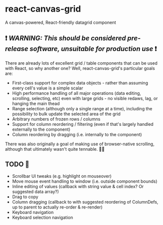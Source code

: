 # react-canvas-grid
A canvas-powered, React-friendly datagrid component

## :heavy_exclamation_mark: _**WARNING: This should be considered pre-release software, unsuitable for production use**_ :heavy_exclamation_mark:

There are already lots of excellent grid / table components that can be used with React, so why another one? Well, react-canvas-grid's
particular goals are:
* First-class support for complex data objects - rather than assuming every cell's value is a simple scalar
* High performance handling of all major operations (data editing, scrolling, selecting, etc) even with large grids - no visible redaws, lag, or hanging the main thead
* Range selection (although only a single range at a time), including the possibility to bulk update the selected area of the grid
* Arbitrary numbers of frozen rows / columns
* Support for column reordering / filtering (even if that's largely handled externally to the component)
* Column reordering by dragging (i.e. internally to the component)

There was also originally a goal of making use of browser-native scrolling, although that ultimately wasn't quite tennable. :man_shrugging:

## TODO :memo:
* Scrollbar UI tweaks (e.g. highlight on mouseover)
* Move mouse event handling to window (i.e. outside component bounds)
* Inline editing of values (callback with string value & cell index? Or suggested data array?)
* Drag to copy
* Column dragging (callback to with suggested reordering of ColumnDefs, up to parent to actually re-order & re-render)
* Keyboard navigation
* Keyboard selection navigation
